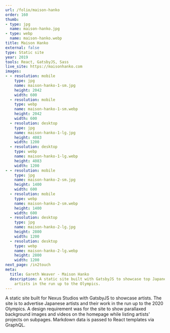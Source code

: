 ```yaml
---
url: /folio/maison-hanko
order: 160
thumb:
- type: jpg
  name: maison-hanko.jpg
- type: webp
  name: maison-hanko.webp
title: Maison Hanko
external: false
type: Static site
year: 2019
tools: React, GatsbyJS, Sass
live_site: https://maisonhanko.com
images:
- - resolution: mobile
    type: jpg
    name: maison-hanko-1-sm.jpg
    height: 2042
    width: 600
  - resolution: mobile
    type: webp
    name: maison-hanko-1-sm.webp
    height: 2042
    width: 600
  - resolution: desktop
    type: jpg
    name: maison-hanko-1-lg.jpg
    height: 4083
    width: 1200
  - resolution: desktop
    type: webp
    name: maison-hanko-1-lg.webp
    height: 4083
    width: 1200
- - resolution: mobile
    type: jpg
    name: maison-hanko-2-sm.jpg
    height: 1400
    width: 600
  - resolution: mobile
    type: webp
    name: maison-hanko-2-sm.webp
    height: 1400
    width: 600
  - resolution: desktop
    type: jpg
    name: maison-hanko-2-lg.jpg
    height: 2800
    width: 1200
  - resolution: desktop
    type: webp
    name: maison-hanko-2-lg.webp
    height: 2800
    width: 1200
next_page: /in2touch
meta:
  title: Gareth Weaver - Maison Hanko
  description: A static site built with GatsbyJS to showcase top Japanese
    artists in the run up to the Olympics.
---
```

A static site built for Nexus Studios with GatsbyJS to showcase artists.
The site is to advertise Japanese artists and their work in the run up to
the 2020 Olympics. A design requirement was for the site to show parallaxed
background images and videos on the homepage while listing artists' projects on
subpages. Markdown data is passed to React templates via GraphQL.
